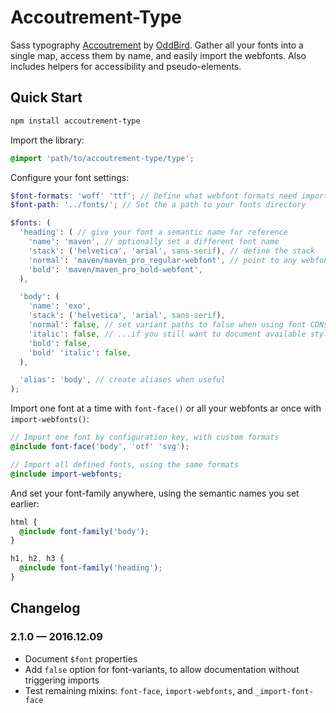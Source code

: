 Accoutrement-Type
=================

Sass typography [Accoutrement][accoutrement]
by [OddBird][oddbird].
Gather all your fonts into a single map,
access them by name,
and easily import the webfonts.
Also includes helpers for accessibility
and pseudo-elements.

[accoutrement]: http://oddbird.net/accoutrement/
[oddbird]: http://oddbird.net/


Quick Start
-----------

```bash
npm install accoutrement-type
```

Import the library:

```scss
@import 'path/to/accoutrement-type/type';
```

Configure your font settings:

```scss
$font-formats: 'woff' 'ttf'; // Define what webfont formats need importing
$font-path: '../fonts/'; // Set the a path to your fonts directory

$fonts: (
  'heading': ( // give your font a semantic name for reference
    'name': 'maven', // optionally set a different font name
    'stack': ('helvetica', 'arial', sans-serif), // define the stack
    'normal': 'maven/maven_pro_regular-webfont', // point to any webfont files
    'bold': 'maven/maven_pro_bold-webfont',
  ),

  'body': (
    'name': 'exo',
    'stack': ('helvetica', 'arial', sans-serif),
    'normal': false, // set variant paths to false when using font CDNs...
    'italic': false, // ...if you still want to document available styles
    'bold': false,
    'bold' 'italic': false,
  ),

  'alias': 'body', // create aliases when useful
);
```

Import one font at a time with `font-face()`
or all your webfonts ar once with `import-webfonts()`:

```scss
// Import one font by configuration key, with custom formats
@include font-face('body', 'otf' 'svg');

// Import all defined fonts, using the same formats
@include import-webfonts;
```

And set your font-family anywhere,
using the semantic names you set earlier:

```scss
html {
  @include font-family('body');
}

h1, h2, h3 {
  @include font-family('heading');
}
```


Changelog
---------

### 2.1.0 — 2016.12.09

- Document `$font` properties
- Add `false` option for font-variants,
  to allow documentation without triggering imports
- Test remaining mixins:
  `font-face`, `import-webfonts`, and `_import-font-face`


